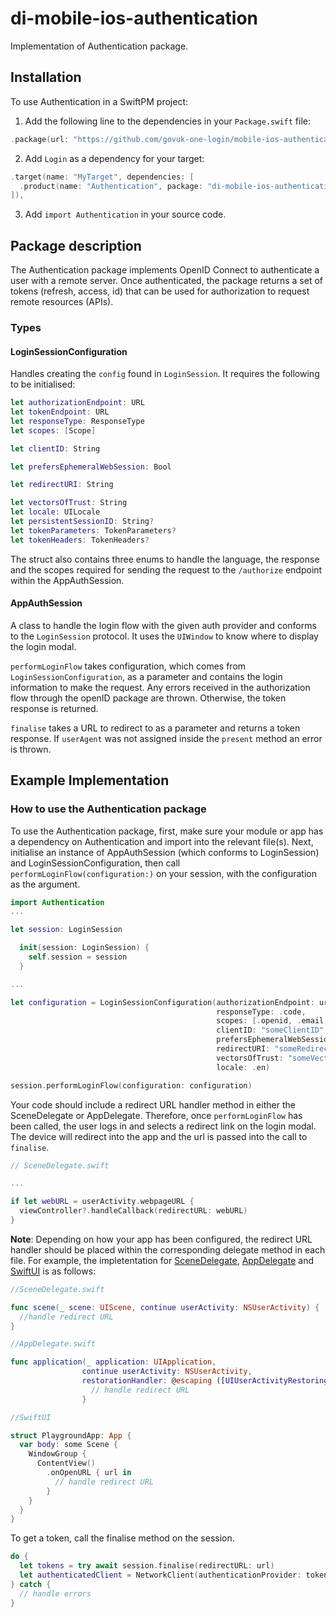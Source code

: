 # di-mobile-ios-authentication

Implementation of Authentication package.

## Installation

To use Authentication in a SwiftPM project:

1. Add the following line to the dependencies in your `Package.swift` file:

```swift
.package(url: "https://github.com/govuk-one-login/mobile-ios-authentication", branch: "main"),
```

2. Add `Login` as a dependency for your target:

```swift
.target(name: "MyTarget", dependencies: [
  .product(name: "Authentication", package: "di-mobile-ios-authentication")
]),
```

3. Add `import Authentication` in your source code.

## Package description

The Authentication package implements OpenID Connect to authenticate a user with a remote server.
Once authenticated, the package returns a set of tokens (refresh, access, id) that can be used for authorization to request remote resources (APIs).

### Types

#### LoginSessionConfiguration

Handles creating the `config` found in `LoginSession`. It requires the following to be initialised:

```swift
let authorizationEndpoint: URL
let tokenEndpoint: URL
let responseType: ResponseType
let scopes: [Scope]

let clientID: String

let prefersEphemeralWebSession: Bool

let redirectURI: String

let vectorsOfTrust: String
let locale: UILocale
let persistentSessionID: String?
let tokenParameters: TokenParameters?
let tokenHeaders: TokenHeaders?
```

The struct also contains three enums to handle the language, the response and the scopes required for sending the request to the `/authorize` endpoint within the AppAuthSession. 

#### AppAuthSession

A class to handle the login flow with the given auth provider and conforms to the `LoginSession` protocol. It uses the `UIWindow` to know where to display the login modal.

`performLoginFlow` takes configuration, which comes from `LoginSessionConfiguration`, as a parameter and contains the login information to make the request. Any errors received in the authorization flow through the openID package are thrown. Otherwise, the token response is returned.

`finalise` takes a URL to redirect to as a parameter and returns a token response. If `userAgent` was not assigned inside the `present` method an error is thrown.

## Example Implementation

### How to use the Authentication package

To use the Authentication package, first, make sure your module or app has a dependency on Authentication and import into the relevant file(s). Next, initialise an instance of AppAuthSession (which conforms to LoginSession) and LoginSessionConfiguration, then call `performLoginFlow(configuration:)` on your session, with the configuration as the argument.

```swift
import Authentication
...

let session: LoginSession

  init(session: LoginSession) {
    self.session = session
  }

...

let configuration = LoginSessionConfiguration(authorizationEndpoint: url,
                                              responseType: .code,
                                              scopes: [.openid, .email, .phone, .offline_access],
                                              clientID: "someClientID",
                                              prefersEphemeralWebSession: true,
                                              redirectURI: "someRedirectURI",
                                              vectorsOfTrust: "someVectorOfTrust",
                                              locale: .en)

session.performLoginFlow(configuration: configuration)

```

Your code should include a redirect URL handler method in either the SceneDelegate or AppDelegate. Therefore, once `performLoginFlow` has been called, the user logs in and selects a redirect link on the login modal. The device will redirect into the app and the url is passed into the call to `finalise`.

```swift
// SceneDelegate.swift

...

if let webURL = userActivity.webpageURL {
  viewController?.handleCallback(redirectURL: webURL)
}

```

**Note**: Depending on how your app has been configured, the redirect URL handler should be placed within the corresponding delegate method in each file. For example, the impletentation for [SceneDelegate](https://developer.apple.com/documentation/uikit/uiscenedelegate/3238056-scene), [AppDelegate](https://developer.apple.com/documentation/uikit/uiapplicationdelegate/1623072-application) and [SwiftUI](https://developer.apple.com/documentation/swiftui/environmentvalues/openurl) is as follows:

```swift
//SceneDelegate.swift

func scene(_ scene: UIScene, continue userActivity: NSUserActivity) {
  //handle redirect URL
}

//AppDelegate.swift

func application(_ application: UIApplication, 
                continue userActivity: NSUserActivity,
                restorationHandler: @escaping ([UIUserActivityRestoring]?) -> Void) -> Bool {
                  // handle redirect URL
                }

//SwiftUI

struct PlaygroundApp: App {
  var body: some Scene {
    WindowGroup {
      ContentView()
        .onOpenURL { url in
          // handle redirect URL
        }
    }
  }
}

```

To get a token, call the finalise method on the session.


```swift
do {
  let tokens = try await session.finalise(redirectURL: url)
  let authenticatedClient = NetworkClient(authenticationProvider: tokens)
} catch {
  // handle errors
}
                
```
